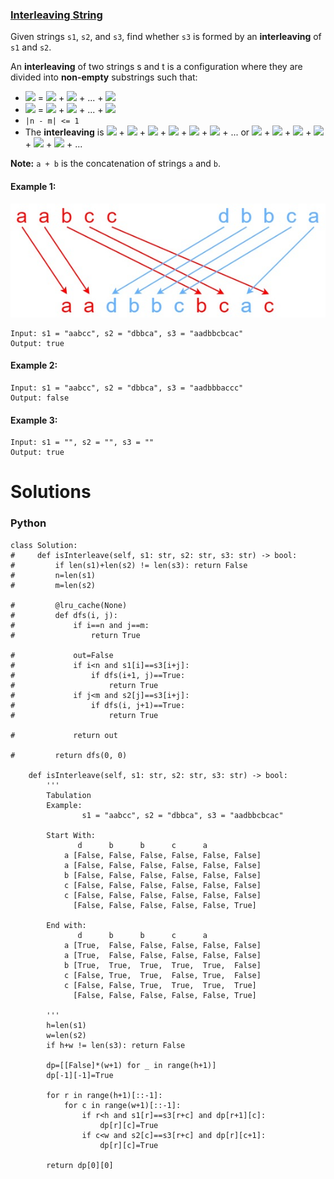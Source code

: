 ### [Interleaving String](https://leetcode.com/problems/interleaving-string/) <br>

Given strings `s1`, `s2`, and `s3`, find whether `s3` is formed by an **interleaving** of `s1` and `s2`.

An **interleaving** of two strings s and t is a configuration where they are divided into **non-empty** substrings such that:

 - <img src="https://render.githubusercontent.com/render/math?math=s"> = <img src="https://render.githubusercontent.com/render/math?math=s_1"> + <img src="https://render.githubusercontent.com/render/math?math=s_2"> + ... + <img src="https://render.githubusercontent.com/render/math?math=s_n">
 - <img src="https://render.githubusercontent.com/render/math?math=t"> = <img src="https://render.githubusercontent.com/render/math?math=t_1"> + <img src="https://render.githubusercontent.com/render/math?math=t_2"> + ... + <img src="https://render.githubusercontent.com/render/math?math=t_m">
 - `|n - m| <= 1`
 - The **interleaving** is <img src="https://render.githubusercontent.com/render/math?math=s_1"> + <img src="https://render.githubusercontent.com/render/math?math=t_1"> + <img src="https://render.githubusercontent.com/render/math?math=s_2"> + <img src="https://render.githubusercontent.com/render/math?math=t_2"> + <img src="https://render.githubusercontent.com/render/math?math=s_3"> + <img src="https://render.githubusercontent.com/render/math?math=t_3"> + ... or <img src="https://render.githubusercontent.com/render/math?math=t_1"> + <img src="https://render.githubusercontent.com/render/math?math=s_1"> + <img src="https://render.githubusercontent.com/render/math?math=t_2"> + <img src="https://render.githubusercontent.com/render/math?math=s_2"> + <img src="https://render.githubusercontent.com/render/math?math=t_3"> + <img src="https://render.githubusercontent.com/render/math?math=s_3"> + ...

**Note:** `a + b` is the concatenation of strings `a` and `b`.


#### Example 1:
<img src="../../../../../images/97interleave.jpg">

```
Input: s1 = "aabcc", s2 = "dbbca", s3 = "aadbbcbcac"
Output: true

```

#### Example 2:

```
Input: s1 = "aabcc", s2 = "dbbca", s3 = "aadbbbaccc"
Output: false

```

#### Example 3:

```
Input: s1 = "", s2 = "", s3 = ""
Output: true

```



# Solutions

### Python
```
class Solution:
#     def isInterleave(self, s1: str, s2: str, s3: str) -> bool:
#         if len(s1)+len(s2) != len(s3): return False
#         n=len(s1)
#         m=len(s2)
        
#         @lru_cache(None)
#         def dfs(i, j):
#             if i==n and j==m:
#                 return True
            
#             out=False
#             if i<n and s1[i]==s3[i+j]:
#                 if dfs(i+1, j)==True:
#                     return True
#             if j<m and s2[j]==s3[i+j]:
#                 if dfs(i, j+1)==True:
#                     return True
            
#             return out
        
#         return dfs(0, 0)

    def isInterleave(self, s1: str, s2: str, s3: str) -> bool:
        '''
        Tabulation
        Example:
                s1 = "aabcc", s2 = "dbbca", s3 = "aadbbcbcac"
                
        Start With:
               d      b      b      c      a
            a [False, False, False, False, False, False]
            a [False, False, False, False, False, False]
            b [False, False, False, False, False, False]
            c [False, False, False, False, False, False]
            c [False, False, False, False, False, False]
              [False, False, False, False, False, True]
              
        End with:
               d      b      b      c      a
            a [True,  False, False, False, False, False]
            a [True,  False, False, False, False, False]
            b [True,  True,  True,  True,  True,  False]
            c [False, True,  True,  False, True,  False]
            c [False, False, True,  True,  True,  True]
              [False, False, False, False, False, True]
        
        '''
        h=len(s1)
        w=len(s2)
        if h+w != len(s3): return False
        
        dp=[[False]*(w+1) for _ in range(h+1)]
        dp[-1][-1]=True        
        
        for r in range(h+1)[::-1]:
            for c in range(w+1)[::-1]:
                if r<h and s1[r]==s3[r+c] and dp[r+1][c]:
                    dp[r][c]=True
                if c<w and s2[c]==s3[r+c] and dp[r][c+1]:
                    dp[r][c]=True 
                            
        return dp[0][0]

```
